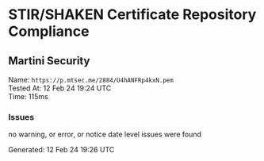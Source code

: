 # STIR/SHAKEN Certificate Repository Compliance

## Martini Security

Name: `https://p.mtsec.me/2884/U4hANFRp4kxN.pem`\
Tested At: 12 Feb 24 19:24 UTC\
Time: 115ms

### Issues

no warning, or error, or notice date level issues were found

Generated: 12 Feb 24 19:26 UTC